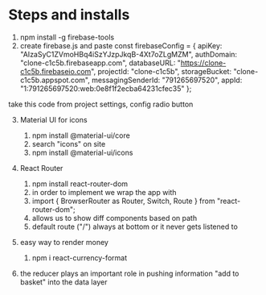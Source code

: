 # Steps and installs

1. npm install -g firebase-tools
2. create firebase.js and paste
   const firebaseConfig = {
   apiKey: "AIzaSyC1ZVmoHBq4iSzYJzpJkqB-4Xt7oZLgMZM",
   authDomain: "clone-c1c5b.firebaseapp.com",
   databaseURL: "https://clone-c1c5b.firebaseio.com",
   projectId: "clone-c1c5b",
   storageBucket: "clone-c1c5b.appspot.com",
   messagingSenderId: "791265697520",
   appId: "1:791265697520:web:0e8f1f2ecba64231cfec35"
   };

take this code from project settings, config radio button

3. Material UI for icons

   1. npm install @material-ui/core
   2. search "icons" on site
   3. npm install @material-ui/icons

4. React Router

   1. npm install react-router-dom
   2. in order to implement we wrap the app with <Router />
   3. import { BrowserRouter as Router, Switch, Route } from "react-router-dom";
   4. allows us to show diff components based on path
   5. default route ("/") always at bottom or it never gets listened to

5. easy way to render money

   1. npm i react-currency-format

6. the reducer plays an important role in pushing information "add to basket" into the data layer
